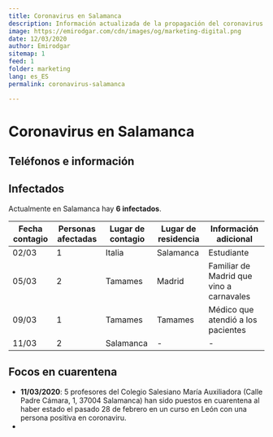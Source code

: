 ```yaml
---
title: Coronavirus en Salamanca
description: Información actualizada de la propagación del coronavirus en Salamanca provincia
image: https://emirodgar.com/cdn/images/og/marketing-digital.png
date: 12/03/2020
author: Emirodgar
sitemap: 1
feed: 1
folder: marketing
lang: es_ES
permalink: coronavirus-salamanca

---
```


# Coronavirus en Salamanca

## Teléfonos e información



## Infectados

Actualmente en Salamanca hay **6 infectados**. 

|Fecha contagio| Personas afectadas | Lugar de contagio | Lugar de residencia | Información adicional
|--|--|--|--|--|
| 02/03 | 1 | Italia | Salamanca | Estudiante
| 05/03 | 2 |Tamames | Madrid | Familiar de Madrid que vino a carnavales
| 09/03 | 1 |Tamames | Tamames | Médico que atendió a los pacientes
| 11/03 | 2| Salamanca | - | - 

## Focos en cuarentena

- **11/03/2020**: 5 profesores del Colegio Salesiano María Auxiliadora (Calle Padre Cámara, 1, 37004 Salamanca) han sido puestos en cuarentena al haber estado el pasado 28 de febrero en un curso en León con una persona positiva en coronaviru.
- 

<!--stackedit_data:
eyJoaXN0b3J5IjpbLTIxMjgzNzg4MjVdfQ==
-->